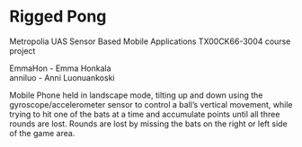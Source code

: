 # Rigged Pong
 Metropolia UAS Sensor Based Mobile Applications TX00CK66-3004 course project
 
 EmmaHon - Emma Honkala <br/>
 anniluo - Anni Luonuankoski <br />
 
 Mobile Phone held in landscape mode, tilting up and down using the gyroscope/accelerometer sensor to control a ball’s vertical movement, while trying to hit one of the bats at a time and accumulate points until all three rounds are lost. Rounds are lost by missing the bats on the right or left side of the game area.
 

